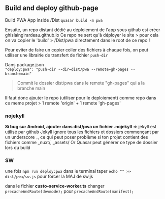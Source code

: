 ## Build and deploy github-page

Build PWA App inside /Dist
`quasar build -m pwa`

Ensuite, un repo distant dédié au déploiement de l'app sous github est créer ghislaingirardeau.github.io
Ce repo ne sert qu'à déployer le site > pour cela on va copier le 'build' > /Dist/pwa directement dans le root de ce repo !

Pour eviter de faire un copier coller des fichiers à chaque fois, on peut utiliser une librairie de transfert de fichier `push-dir`

Dans package.json  
`"deploy:pwa": "push-dir --dir=dist/pwa --remote=gh-pages --branch=main"`

> Commit le dossier dist/pwa dans le remote "gh-pages" qui a la branche main

Il faut donc ajouter le repo (utiliser pour le deploiement) comme repo dans ce meme projet > 1 remote 'origin' + 1 remote 'gh-pages'

### nojekyll

**Si bug sur Android, ajouter dans dist/pwa un fichier .nojekyll**
=> jekyll est utilisé par github
Jekyll ignore tous les fichiers et dossiers commençant par un underscore \_, ce qui peut poser problème si ton projet contient des fichiers comme \_nuxt/, \_assets/
Or Quasar peut générer ce type de dossier lors du build

### SW

une fois `npm run deploy:pwa` dans le terminal taper `echo "" >> dist/pwa/sw.js` pour forcer la MAJ de sw.js

dans le fichier **custo-service-worker.ts** changer `precacheAndRoute(devmode);` pour `precacheAndRoute(manifest);`
